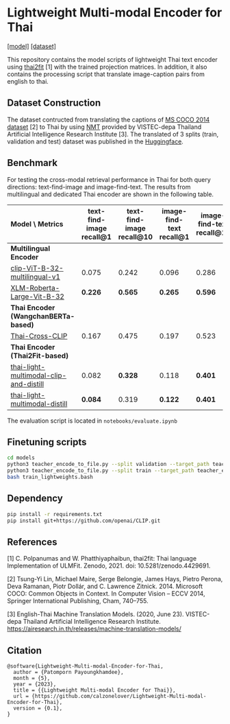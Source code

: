 # Lightweight Multi-modal Encoder for Thai
[[model]](https://huggingface.co/patomp/thai-light-multimodal-clip-and-distill) [[dataset]](https://huggingface.co/datasets/patomp/thai-mscoco-2014-captions)

This repository contains the model scripts of lightweight Thai text encoder using [thai2fit](https://github.com/cstorm125/thai2fit) [1] with the trained projection matrices. In addition, it also contains the processing script that translate image-caption pairs from english to thai.

## Dataset Construction

The dataset contructed from translating the captions of [MS COCO 2014 dataset](https://huggingface.co/datasets/HuggingFaceM4/COCO) [2] to Thai by using [NMT](https://airesearch.in.th/releases/machine-translation-models/) provided by VISTEC-depa Thailand Artificial Intelligence Research Institute [3]. The translated of 3 splits (train, validation and test) dataset was published in the [Huggingface](https://huggingface.co/datasets/patomp/thai-mscoco-2014-captions).

## Benchmark
For testing the cross-modal retrieval performance in Thai for both query directions: text-find-image and image-find-text. The results from  multilingual and dedicated Thai encoder are shown in the following table.

| Model \ Metrics | text-find-image recall@1  | text-find-image recall@10 | image-find-text recall@1  | image-find-text recall@10  | # text samples per second* |
| :---  | --- | --- | --- | --- | --- |
| **Multilingual Encoder** | |   |   |   | |
| [clip-ViT-B-32-multilingual-v1](https://huggingface.co/sentence-transformers/clip-ViT-B-32-multilingual-v1) | 0.075 | 0.242 | 0.096 | 0.286 | 251 |
| [XLM-Roberta-Large-Vit-B-32](https://huggingface.co/M-CLIP/XLM-Roberta-Large-Vit-B-32) | **0.226** | **0.565** | **0.265** | **0.596** | 20 |
| **Thai Encoder (WangchanBERTa-based)**   |  |  |   |  |  |
| [Thai-Cross-CLIP](https://github.com/vikimark/Thai-Cross-CLIP) | 0.167 | 0.475 | 0.197  | 0.523  | 48 |
| **Thai Encoder (Thai2Fit-based)**  |  |  |   |  | |
| [thai-light-multimodal-clip-and-distill](https://huggingface.co/patomp/thai-light-multimodal-clip-and-distill) | 0.082  | **0.328** | 0.118 |**0.401**| 450 |
| [thai-light-multimodal-distill](https://huggingface.co/patomp/thai-light-multimodal-distill) | **0.084**  | 0.319 | **0.122** |**0.401**| 450 |

The evaluation script is located in `notebooks/evaluate.ipynb`

## Finetuning scripts
```bash
cd models
python3 teacher_encode_to_file.py --split validation --target_path teacher_encode.val.hf
python3 teacher_encode_to_file.py --split train --target_path teacher_encode.train.hf
bash train_lightweights.bash
```

## Dependency

```bash
pip install -r requirements.txt
pip install git+https://github.com/openai/CLIP.git
```

## References
[1] C. Polpanumas and W. Phatthiyaphaibun, thai2fit: Thai language Implementation of ULMFit. Zenodo, 2021. doi: 10.5281/zenodo.4429691. 

[2] Tsung-Yi Lin, Michael Maire, Serge Belongie, James Hays, Pietro Perona, Deva Ramanan, Piotr Dollár, and C. Lawrence Zitnick. 2014. Microsoft COCO: Common Objects in Context. In Computer Vision – ECCV 2014, Springer International Publishing, Cham, 740–755. 

[3] English-Thai Machine Translation Models. (2020, June 23).  VISTEC-depa Thailand Artificial Intelligence Research Institute. https://airesearch.in.th/releases/machine-translation-models/

## Citation

```
@software{Lightweight-Multi-modal-Encoder-for-Thai,
  author = {Patomporn Payoungkhamdee},
  month = {5},
  year = {2023},
  title = {{Lightweight Multi-modal Encoder for Thai}},
  url = {https://github.com/calzonelover/Lightweight-Multi-modal-Encoder-for-Thai},
  version = {0.1},
}
```

